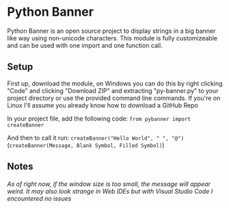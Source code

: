 # Python Banner
Python Banner is an open source project to display strings in a big banner like way using non-unicode characters.
This module is fully customizeable and can be used with one import and one function call.

## Setup
First up, download the module, on Windows you can do this by right clicking "Code" and clicking "Download ZIP" and extracting "py-banner.py" to your project directory or use the provided command line commands. If you're on Linux I'll assume you already know how to download a GitHub Repo

In your project file, add the following code:
`from pybanner import createBanner`

And then to call it run:
`createBanner("Hello World", " ", "@")`
(`createBanner(Message, Blank Symbol, Filled Symbol)`)

## Notes
  ###### As of right now, if the window size is too small, the message will appear weird. It may also look strange in Web IDEs but with Visual Studio Code I encountered no issues



